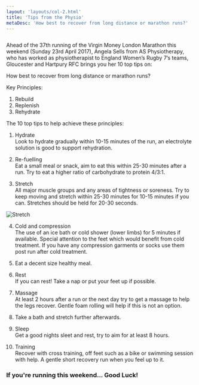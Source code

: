 ```yaml
---
layout: 'layouts/col-2.html'
title: 'Tips from the Physio'
metaDesc: 'How best to recover from long distance or marathon runs?'
---
```

<div class="column content flow__sm">

​Ahead of the 37th running of the Virgin Money London Marathon this weekend (Sunday 23rd April 2017), Angela Sells from AS Physiotherapy, who has worked as physiotherapist to England Women’s Rugby 7’s teams, Gloucester and Hartpury RFC brings you her 10 top tips on:

How best to recover from long distance or marathon runs?

Key Principles:

1. Rebuild
2. Replenish
3. Rehydrate

The 10 top tips to help achieve these principles:

1. Hydrate<br/>
Look to hydrate gradually within 10-15 minutes of the run, an electrolyte solution is good to support rehydration.

2. Re-fuelling<br/>
Eat a small meal or snack, aim to eat this within 25-30 minutes after a run.  Try to eat a higher ratio of carbohydrate to protein 4/3:1.

3. Stretch<br/>
All major muscle groups and any areas of tightness or soreness.  Try to keep moving and stretch within 25-30 minutes for 10-15 minutes if you can. Stretches should be held for 20-30 seconds.

<picture class="image outer-5by3">
    <img class="lazyload blur-up inner-5by3 contain" data-src="/assets/img/stretch.jpg" title="Stretch"
    alt="Stretch" width="" height="">
</picture>
</div>
<div class="column content flow__sm">

4. Cold and compression<br/>
The use of an ice bath or cold shower (lower limbs) for 5 minutes if available.  Special attention to the feet which would benefit from cold treatment. If you have any compression garments or socks use them post run after cold treatment.

5. Eat a decent size healthy meal.<br/>

6. Rest<br/>
If you can rest! Take a nap or put your feet up if possible.

7. Massage<br/>
At least 2 hours after a run or the next day try to get a massage to help the legs recover.  Gentle foam rolling will help if this is not an option.

8. Take a bath and stretch further afterwards.<br/>

9. Sleep<br/>
Get a good nights sleet and rest, try to aim for at least 8 hours.

10. Training<br/>
Recover with cross training, off feet such as a bike or swimming session with help.  A gentle short recovery run when you feel up to it.

### If you're running this weekend... Good Luck!
</div>
